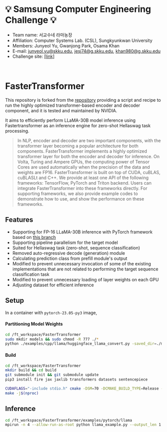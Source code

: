 # 💡 Samsung Computer Engineering Challenge 💡
- Team name: 서교수네 라마농장
- Affiliation: Computer Systems Lab. (CSL), Sungkyunkwan University
- Members: Junyeol Yu, Gwanjong Park, Osama Khan
- E-mail: junyeol.yu@skku.edu, jesj74@g.skku.edu, khan980@g.skku.edu
- Challenge site: [[link]](https://cechallenge.github.io/)
<br>

# FasterTransformer

This repository is forked from the [repository](https://github.com/vitrun/FasterTransformer) providing a script and recipe to run the highly optimized transformer-based encoder and decoder component, and it is tested and maintained by NVIDIA.

It aims to efficiently perform LLaMA-30B model inference using Fastertransformer as an inference engine for zero-shot Hellaswag task processing.

>In NLP, encoder and decoder are two important components, with the transformer layer becoming a popular architecture for both components. FasterTransformer implements a highly optimized transformer layer for both the encoder and decoder for inference. On Volta, Turing and Ampere GPUs, the computing power of Tensor Cores are used automatically when the precision of the data and weights are FP16. FasterTransformer is built on top of CUDA, cuBLAS, cuBLASLt and C++. We provide at least one API of the following frameworks: TensorFlow, PyTorch and Triton backend. Users can integrate FasterTransformer into these frameworks directly. For supporting frameworks, we also provide example codes to demonstrate how to use, and show the performance on these frameworks.

## Features
- Supporting for FP-16 LLaMA-30B inference with PyTorch framework based on [this branch](https://github.com/vitrun/FasterTransformer/tree/llama_torch)
- Supporting pipeline parallelism for the target model
- Suited for Hellaswag task (zero-shot, sequence classification)
- Removed auto-regressive decode (generation) module
- Calculating prediction class from prefill module's output
- Modified to prevent unnecessary invocation of some of the existing implementations that are not related to performing the target sequence classification task
- Modified to prevent unnecessary loading of layer weights on each GPU
- Adjusting dataset for efficient inference

## Setup
In a container with `pytorch-23.05-py3` image,

#### Partitioning Model Weights
```bash
cd /ft_workspace/FasterTransformer
sudo mkdir models && sudo chmod -R 777 ./*
python ./examples/cpp/llama/huggingface_llama_convert.py -saved_dir=./models/llama -in_file=$MODEL_PATH -infer_gpu_num=4 -weight_data_type=fp16 -model_name=llama
```
#### Build
```bash
cd /ft_workspace/FasterTransformer
mkdir build && cd build
git submodule init && git submodule update
pip3 install fire jax jaxlib transformers datasets sentencepiece

CUDAFLAGS="-include stdio.h" cmake -DSM=70 -DCMAKE_BUILD_TYPE=Release -DBUILD_PYT=ON -DBUILD_MULTI_GPU=ON -D PYTHON_PATH=/usr/bin/python3 ..
make -j$(nproc)
```

## Inference
```bash
cd /ft_workspace/FasterTransformer/examples/pytorch/llama
mpirun -n 4 --allow-run-as-root python llama_example.py --output_len 1 --pipeline_para_size 4 --ckpt_path $CKPT_PATH --tokenizer_path $TOKENIZER_PATH --lib_path $LIB_PATH
```
